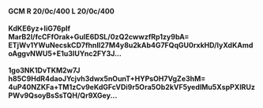 #### GCM R 20/0c/400 L 20/0c/400
**KdKE6yz+IiG76pIf**<br/>**MarB2l/fcCFfOrak+GuIE6DSL/0zQ2cwwzfRp1zy9bA=**<br/>**ETjWv1YWuNecskCD7fhnII27M4y8u2kAb4G7FQqGU0rxkHD/lyXdKAmdoAggvNWU5+E1u3IUYnc2FY3J...**<br/><br/>
**1go3NK1DvTKM2w7J**<br/>**h85C9HdR4daoJYcjvh3dwx5nOunT+HYPsOH7VgZe3hM=**<br/>**4uP40NZKFa+TM1zCv9eKdGFcVDi9r5Ora5Ob2kVF5yedlMu5XspPXIRUzPWv9QsoyBsSsTQH/Qr9XGey...**